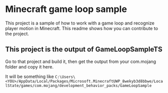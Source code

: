 # Minecraft game loop sample

This project is a sample of how to work with a game loop and recognize player motion in Minecraft. This readme shows how you can contribute to the project.

## This project is the output of GameLoopSampleTS

Go to that project and build it, then get the output from your com.mojang folder and copy it here.

It will be something like `C:\Users\<YOU>/AppData/Local/Packages/Microsoft.MinecraftUWP_8wekyb3d8bbwe/LocalState/games/com.mojang/development_behavior_packs/GameLoopSample`